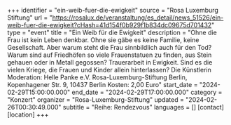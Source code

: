 +++
identifier = "ein-weib-fuer-die-ewigkeit"
source = "Rosa Luxemburg Stiftung"
url = "https://rosalux.de/veranstaltung/es_detail/news_51526/ein-weib-fuer-die-ewigkeit?cHash=41d154f0b929f1b834dc09675d701432"
type = "event"
title = "Ein Weib für die Ewigkeit"
description = "Ohne die Frau ist kein Leben denkbar. Ohne sie gäbe es keine Familie, keine Gesellschaft. Aber warum steht die Frau sinnbildlich auch für den Tod? Warum sind auf Friedhöfen so viele Frauenstatuen zu finden, aus Stein gehauen oder in Metall gegossen? Trauerarbeit in Ewigkeit. Sind es die vielen Kriege, die Frauen und Kinder allein hinterlassen? Die Künstlerin 
Moderation: 
Helle Panke e.V.  Rosa-Luxemburg-Stiftung Berlin, Kopenhagener Str. 9, 10437 Berlin
Kosten: 2,00 Euro"
start_date = "2024-02-29T15:00:00.000"
end_date = "2024-02-29T17:00:00.000"
category = "Konzert"
organizer = "Rosa-Luxemburg-Stiftung"
updated = "2024-02-26T00:30:49.000"
subtitle = "Reihe: Rendezvous"
languages = []
[contact]
[location]
+++